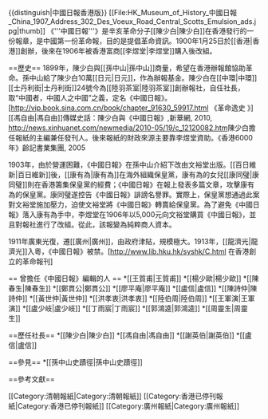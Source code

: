 {{distinguish|中國日報香港版}}
[[File:HK_Museum_of_History_中國日報_China_1907_Address_302_Des_Voeux_Road_Central_Scotts_Emulsion_ads.jpg|thumb]]
《'''中國日報'''》是辛亥革命分子[[陳少白|陳少白]]在香港發行的一份報章，是中國第一份革命報，目的是提倡革命資訊。1900年1月25日於[[香港|香港]]創辦，後來在1906年被香港富商[[李煜堂|李煜堂]]購入後改組。

==歷史==
1899年，陳少白與[[孫中山|孫中山]]商量，希望在香港辦報館協助革命。孫中山給了陳少白10萬[[日元|日元]]，作為辦報基金。陳少白在[[中環|中環]][[士丹利街|士丹利街]]24號<ref>今為[[陸羽茶室|陸羽茶室]]</ref>創辦報社，自任社長，取“中國者，中國人之中國”之義，定名《中國日報》。<ref>[http://vip.book.sina.com.cn/book/chapter_91630_59917.html 《革命逸史 》][[馮自由|馮自由]]</ref><ref>傳媒史話：陳少白與《中國日報》,新華網, 2010, http://news.xinhuanet.com/newmedia/2010-05/19/c_12120082.htm</ref>陳少白擔任報紙的主編兼任發刊人。後來報紙的財政來源主要靠李煜堂資助。<ref>《香港6000年》齡記書業集團, 2005</ref>

1903年，由於營運困難，《中國日報》在孫中山介紹下改由文裕堂出版。[[百日維新|百日維新]]後，[[康有為|康有為]]在海外組織保皇黨，康有為的女兒[[康同璧|康同璧]]則在香港籌集保皇黨的經費；《中國日報》在報上發表多篇文章，攻擊康有為的保皇黨。康同璧遂控告《中國日報》誹謗名譽罪。實際上，保皇黨想通過此案對文裕堂施加壓力，迫使文裕堂將《中國日報》轉賣給保皇黨。為了避免《中國日報》落入康有為手中，李煜堂在1906年以5,000元向文裕堂購買《中國日報》，並且對報社進行了改組。從此，該報變為純粹商人資本。

1911年廣東光復，遷[[廣州|廣州]]，由政府津貼，規模極大。1913年，[[龍濟光|龍濟光]]入粵，《中國日報》被禁。<ref>[http://www.lib.hku.hk/syshk/C.html 在香港創立的革命報刊]</ref>

== 曾擔任《中國日報》編輯的人 ==
*[[王質甫|王質甫]]
*[[楊少歐|楊少歐]]
*[[陳春生|陳春生]]
*[[鄭貫公|鄭貫公]]
*[[廖平庵|廖平庵]]
*[[盧信|盧信]]
*[[陳詩仲|陳詩仲]]
*[[黃世仲|黃世仲]]
*[[洪孝衷|洪孝衷]]
*[[陸伯周|陸伯周]]
*[[王軍演|王軍演]]
*[[盧少岐|盧少岐]]
*[[丁雨宸|丁雨宸]]
*[[郭鴻逵|郭鴻逵]]
*[[周靈生|周靈生]]

==歷任社長==
*[[陳少白|陳少白]]
*[[馮自由|馮自由]]
*[[謝英伯|謝英伯]]
*[[盧信|盧信]]

==參見==
*[[孫中山史蹟徑|孫中山史蹟徑]]

==參考文獻==
<references />

[[Category:清朝報紙|Category:清朝報紙]]
[[Category:香港已停刊報紙|Category:香港已停刊報紙]]
[[Category:廣州報紙|Category:廣州報紙]]